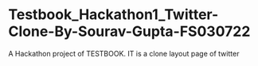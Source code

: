 # Testbook_Hackathon1_Twitter-Clone-By-Sourav-Gupta-FS030722
A Hackathon project of TESTBOOK. IT is a clone layout page of twitter
